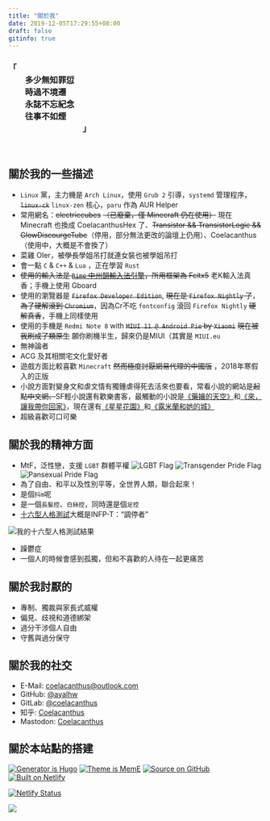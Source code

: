 ```yaml
---
title: "關於我"
date: 2019-12-05T17:29:55+08:00
draft: false
gitinfo: true
---
```



<h3 font-family="STZhongsong,'Noto Serif SC' " class="div-center">
    <div class="text-left">
        「<br/>
        &emsp;&emsp;多少無知罪愆<br/>
        &emsp;&emsp;時過不境遷<br/>
        &emsp;&emsp;永誌不忘紀念<br/>
        &emsp;&emsp;往事不如煙<br/>
        &emsp;&emsp;&emsp;&emsp;&emsp;&emsp;&emsp;&emsp;&emsp;」
    </div>
</h3>

<br/>

## 關於我的一些描述

*   `Linux` 黨，主力機是 `Arch Linux`，使用 `Grub 2` 引導，`systemd` 管理程序，~~`linux-ck`~~ `linux-zen` 核心，`paru` 作為 AUR Helper
*	常用網名：~~electriccubes~~ ~~（已廢棄，僅 Minecraft 仍在使用）~~ 現在 Minecraft 也換成 CoelacanthusHex 了、~~Transistor && TransistorLogic && GlowDiscourgeTube~~（停用，部分無法更改的論壇上仍用）、Coelacanthus（使用中，大概是不會換了）
*	菜雞 OIer，被~~學長~~學姐吊打<span class="spoiler">就連女裝也被學姐吊打</span>
*	會一點 `C` & `C++` & `Lua` ，正在學習 `Rust`
*   ~~使用的輸入法是 [`Rime` 中州韻輸入法引擎](https://rime.im/)，所用框架為 Fcitx5~~ 老K輸入法真香；手機上使用 Gboard
*   使用的瀏覽器是 ~~`Firefox Developer Edition`~~, ~~現在是 `Firefox Nightly` 了~~，~~為了硬解滾到 `Chromium`~~，因為Cr不吃 `fontconfig` 滾回 `Firefox Nightly` ~~硬解真香~~，手機上同樣使用
*   使用的手機是 `Redmi Note 8` with ~~`MIUI 11 @ Android Pie` by `Xiaomi`~~ ~~現在被我刷成了類原生~~ 願你刷機半生，歸來仍是MIUI（其實是 `MIUI.eu`
*   無神論者
*   ACG 及其相關宅文化愛好者
*   遊戲方面比較喜歡 `Minecraft` ~~然而極度討厭網易代理的中國版~~ ，2018年寒假入的正版
*   小說方面對變身文和虐文情有獨鍾<span class="spoiler">虐得死去活來也要看</span>，常看小說的網站是~~起點中文網、~~SF輕小說還有歡樂書客，最觸動的小說是[《藥孃的天空》](https://book.sfacg.com/Novel/48251/)和[《來，讓我帶你回家》](https://book.sfacg.com/Novel/50001/)，現在還有[《星星花園》](http://book.sfacg.com/Novel/44042/)和[《露米蘭和她的城》](http://book.sfacg.com/Novel/264357)
*   超級喜歡可口可樂

## 關於我的精神方面

*   MtF，泛性戀，支援 `LGBT` 群體平權 ![LGBT Flag](/images/LGBT_Flag.svg) ![Transgender Pride Flag](/images/Transgender_Pride_Flag.svg) ![Pansexual Pride Flag](/images/Pansexual_Pride_Flag.svg)
*   為了自由、和平以及性別平等，全世界人類，聯合起來！
*   是個`抖m`呢
*   是一個`長髮控`、`白絲控`，同時還是個`足控`
*   [十六型人格測試](https://www.16personalities.com/ch/)大概是INFP-T：“調停者”

![我的十六型人格測試結果](/images/16-test.webp)

*   躁鬱症
*   一個人的時候會感到孤獨，但和不喜歡的人待在一起更痛苦

## 關於我討厭的

*   專制、獨裁與家長式威權
*   偏見、歧視和道德綁架
*   過分干涉個人自由
*   守舊與過分保守

## 關於我的社交

*   E-Mail: [coelacanthus@outlook.com](mailto:coelacanthus@outlook.com)
*   GitHub: [@ayalhw](https://github.com/ayalhw/)
*   GitLab: [@coelacanthus](https://gitlab.com/coelacanthus)
*   知乎: [Coelacanthus](https://www.zhihu.com/people/coelacanthus)
*   Mastodon: <a rel="me" href="https://hub.mtf.party/@coelacanthus">Coelacanthus</a>

## 關於本站點的搭建

[![Generator is Hugo](/images/hugo_badge.webp)](https://github.com/gohugoio/hugo) [![Theme is MemE](/images/meme_badge.webp)](https://github.com/reuixiy/hugo-theme-meme) [![Source on GitHub](/images/github_badge.webp)](https://github.com/ayalhw/blog) [![Built on Netlify](/images/netlify_badge.webp)](https://www.netlify.com/)
<!--
[![Hosted on IPFS](https://img.shields.io/badge/Hosted%20on-IPFS-65c2cb?&logo=ipfs)](https://ipfs.io/)

Click on any of the links below:

1. https://blog.coelacanthus.moe/
2. https://ipfs.io/ipns/blog.coelacanthus.moe/
3. https://cloudflare-ipfs.com/ipns/blog.coelacanthus.moe/
4. https://gateway.pinata.cloud/ipns/blog.coelacanthus.moe/
5. or whichever [Public IPFS Gateway](https://ipfs.github.io/public-gateway-checker/) you like...

Guess what? You can even browse this site at http://127.0.0.1:8080/ipns/blog.coelacanthus.moe/
when `ipfs daemon` is running on your machine!
--->
[![Netlify Status](https://api.netlify.com/api/v1/badges/c76c076e-f7a0-4de8-9aab-11521c3466a2/deploy-status)](https://app.netlify.com/sites/lhwcrt/deploys)

<a rel="license" href="http://creativecommons.org/licenses/by-nc-sa/4.0/"><img style="border-width:0" src="https://blog.coelacanthus.moe/images/cc-by-nc-sa-88x31.webp" /></a>
